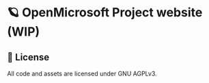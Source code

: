 # :ringed_planet: OpenMicrosoft Project website (WIP)

## :page_with_curl: License
All code and assets are licensed under GNU AGPLv3.
